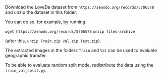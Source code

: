 Download the LoveDa dataset from ```https://zenodo.org/records/5706578``` and unzip the dataset in this folder.

You can do so, for example, by running:

```wget https://zenodo.org/records/5706578```
```unzip files-archive```

(after this, ```unzip Train.zip Val.zip Test.zip```).

The extracted images in the folders `Train` and `Val` can be used to evaluate geographic transfer.

To be able to evaluate random split mode, redistribute the data using the ```train_val_split.py```.